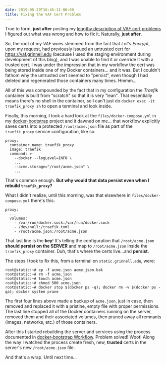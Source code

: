 ```yaml
---
date: 2019-05-29T10:45:11-06:00
title: Fixing the VAF Cert Problem
---
```


True to form, **just after** posting my [lengthy description of VAF cert problems](posts/working-with-lets-encrypt) I figured out what was wrong and how to fix it.  Naturally, **just after**.

So, the root of my _VAF_ woes stemmed from the fact that _Let's Encrypt_, upon my request, had previously issued an untrusted cert for https://vaf.grinnell.edu (because I used the staging environment during development of this blog), and I was unable to find it or override it with a trusted cert.  I was under the impression that in my workflow the cert was being stored inside one of my Docker containers... and it was.  But I couldn't fathom why the untrusted cert seemed to "persist", even though I had deleted and regenerated those containers many times. Hmmm...

All of this was compounded by the fact that in my configuration the _Traefik_ container is built from "scratch" so that it is very "lean".  That essentially means there's no shell in the container, so I can't just do `docker exec -it traefik_proxy sh` to open a terminal and look inside.

Finally, this morning, I took a hard look at the `files/docker-compose.yml` in my [docker-bootstrap](https://github.com/McFateM/docker-bootstrap) project and it dawned on me... that workflow explicitly saves certs into a protected `/root/acme.json` file as part of the `traefik_proxy` service configuration, like so:

```
proxy:
  container_name: traefik_proxy
  image: traefik
  command: >-
    --docker --logLevel=INFO \
    ...
    --acme.storage="/root/acme.json" \
    ...
```

That's common enough.  **But why would that data persist even when I rebuild `traefik_proxy`?**   

What I didn't realize, until this morning, was that elsewhere in `files/docker-compose.yml` there's this:

```
proxy:
  ...
  volumes:
    - /var/run/docker.sock:/var/run/docker.sock
    - /dev/null:/traefik.toml
    - /root/acme.json:/root/acme.json   
```

That last line is the **key**!  It's telling the configuration that `/root/acme.json` **should persist on the SERVER** and map to `/root/acme.json` inside the `traefik_proxy` container.  Duh, that's where the certs live...and **persist**.

The steps I took to fix this, from a terminal on `static.grinnell.edu`, were:

```
root@static:~# cp -f acme.json acme.json.bak
root@static:~# rm -f acme.json
root@static:~# touch acme.json
root@static:~# chmod 500 acme.json
root@static:~# docker stop $(docker ps -q); docker rm -v $(docker ps -qa); docker system prune
```

The first four lines above made a backup of `acme.json`, just in case, then removed and replaced it with a pristine, empty file with proper permissions.  The last line stopped all of the Docker containers running on the server, removed them and their associated volumes, then pruned away all remnants (images, networks, etc.) of those containers.

After this I started rebuilding the server and services using the process documented in [docker-bootstrap Workflow](posts/docker-bootstrap-workflow).  Problem solved!  Woot!  Along the way I watched the process create fresh, new, **trusted** certs in the server's new `/root/acme.json` file.

And that's a wrap.  Until next time...
